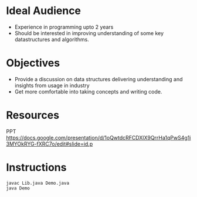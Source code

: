 Ideal Audience
==============
- Experience in programming upto 2 years
- Should be interested in improving understanding of some key datastructures and algorithms.
  
Objectives
==========
- Provide a discussion on data structures delivering understanding and insights from usage in industry
- Get more comfortable into taking concepts and writing code.

Resources
==========
PPT https://docs.google.com/presentation/d/1oQwtdcRFCDXlX9QrrHa1qPwS4g1i3MYOkRYG-fXRC7o/edit#slide=id.p

Instructions
============

```
javac Lib.java Demo.java
java Demo
```
